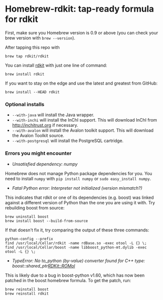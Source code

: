 # Homebrew-rdkit: tap-ready formula for rdkit

First, make sure you Homebrew version is 0.9 or above (you can check your brew version with `brew --version`).

After tapping this repo with

    brew tap rdkit/rdkit

You can install [rdkit](http://rdkit.org) with just one line of command:

    brew install rdkit

If you want to stay on the edge and use the latest and greatest from GitHub:

    brew install --HEAD rdkit


### Optional installs

- `--with-java` will install the Java wrapper.
- `--with-inchi` will install the InChI support. This will download InChI from http://inchitrust.org if necessary.
- `--with-avalon` will install the Avalon toolkit support. This will download the Avalon Toolkit source. 
- `--with-postgresql` will install the PostgreSQL cartridge.

### Errors you might encounter

- *Unsatisfied dependency: numpy*

Homebrew does not manage Python package dependencies for you. You need to
install `numpy` with `pip install numpy` or `sudo easy_install numpy`.

- *Fatal Python error: Interpreter not initialized (version mismatch?)*

This indicates that rdkit or one of its dependencies (e.g. boost) was linked
against a different version of Python than the one you are using it with.
Try rebuilding boost from source:

    brew uninstall boost
    brew install boost --build-from-source

If that doesn't fix it, try comparing the output of these three commands:

    python-config --prefix
    find /usr/local/Cellar/rdkit -name rdBase.so -exec otool -L {} \;
    find /usr/local/Cellar/boost -name libboost_python-mt.dylib -exec otool -L {} \;

- *TypeError: No to_python (by-value) converter found for C++ type: boost::shared_ptr<RDKit::ROMol>*

This is likely due to a bug in boost-python v1.60, which has now been patched in the boost homebrew formula. To get the patch, run:

    brew reinstall boost
    brew reinstall rdkit

